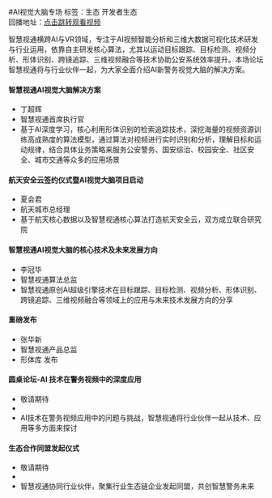 #AI视觉大脑专场标签：<kbd>生态</kbd> <kbd>开发者生态</kbd><br>回播地址：[点击跳转观看视频](https://alhlsvodhls08.e.vhall.com/mp4record/AI-PoweredVisualBrain.mp4)智慧视通横跨AI与VR领域，专注于AI视频智能分析和三维大数据可视化技术研发与行业运用，依靠自主研发核心算法，尤其以运动目标跟踪、目标检测、视频分析、形体识别、跨镜追踪、三维视频融合等技术协助公安系统效率提升。本场论坛智慧视通将与行业伙伴一起，为大家全面介绍AI新警务视觉大脑的解决方案。#### 智慧视通AI视觉大脑解决方案* 丁超辉* 智慧视通首席执行官* 基于AI深度学习，核心利用形体识别的检索追踪技术，深挖海量的视频资源训练高成熟度的算法模型，通过算法对视频进行实时识别和分析，理解目标和运动规律，结合具体业务策略来服务公安警务、国安综治、校园安全、社区安全、城市交通等众多的应用场景#### 航天安全云签约仪式暨AI视觉大脑项目启动* 夏会君* 航天城市总经理* 基于航天核心数据以及智慧视通核心算法打造航天安全云，双方成立联合研究院#### 智慧视通AI视觉大脑的核心技术及未来发展方向* 李冠华* 智慧视通算法总监* 智慧视通原创AI超级引擎技术在目标跟踪、目标检测、视频分析、形体识别、跨镜追踪、三维视频融合等领域上的应用与未来技术发展方向的分享#### 重磅发布* 张华新* 智慧视通产品总监* 形体库 发布#### 圆桌论坛-AI 技术在警务视频中的深度应用* 敬请期待*  * AI技术在警务视频应用中的问题与挑战，智慧视通将行业伙伴一起从技术、应用等多方面来探讨#### 生态合作同盟发起仪式* 敬请期待*  * 智慧视通协同行业伙伴，聚集行业生态链企业发起同盟，共创智慧警务未来